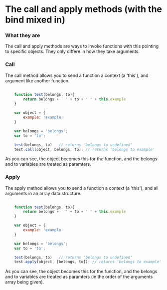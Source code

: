 # The call and apply methods (with the bind mixed in)

### What they are

The call and apply methods are ways to invoke functions with this pointing to specific objects. They only differe in how they take arguments.

### Call

The call method allows you to send a function a context (a 'this'), and argument like another function.

``` javascript	
	
	function test(belongs, to){
		return belongs + ' ' + to + ' ' + this.example
	}

	var object = {
		example: 'example'
	}

	var belongs = 'belongs';
	var to = 'to';

	test(belongs, to)   // returns 'belongs to undefined'
	test.call(object, belongs, to); // returns 'belongs to example'


```
As you can see, the object becomes this for the function, and the belongs and to variables are treated as paramters.

### Apply

The apply method allows you to send a function a context (a 'this'), and all arguments in an array data structure.

``` javascript	
	
	function test(belongs, to){
		return belongs + ' ' + to + ' ' + this.example
	}

	var object = {
		example: 'example'
	}

	var belongs = 'belongs';
	var to = 'to';

	test(belongs, to)   // returns 'belongs to undefined'
	test.apply(object, [belongs, to]); // returns 'belongs to example'

```

As you can see, the object becomes this for the function, and the belongs and to variables are treated as paramters (in the order of the arguments array being given).
